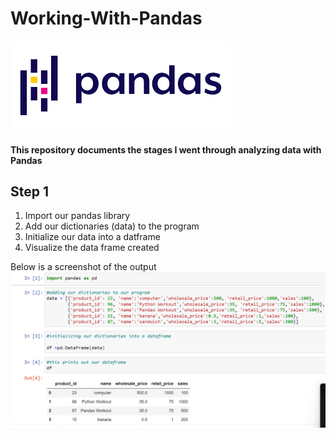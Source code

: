 # Working-With-Pandas

![image](Pandas1.png)

####  This repository documents the stages I went through analyzing data with Pandas 



## Step 1
1. Import our pandas library 
2. Add our dictionaries (data) to the program 
3. Initialize our data into a datframe 
4. Visualize the data frame created 

Below is a screenshot of the output 
![image](pandas2.png)
